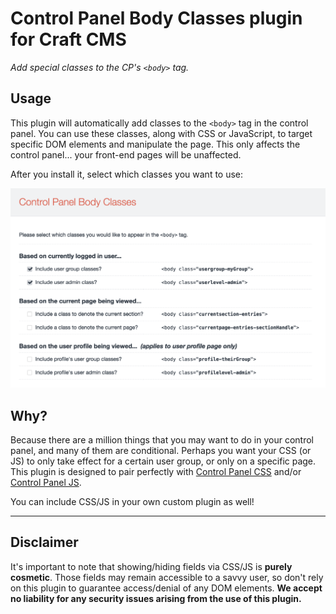 Control Panel Body Classes plugin for Craft CMS
======================================

_Add special classes to the CP's `<body>` tag._

## Usage

This plugin will automatically add classes to the `<body>` tag in the control panel. You can use these classes, along with CSS or JavaScript, to target specific DOM elements and manipulate the page. This only affects the control panel... your front-end pages will be unaffected.

After you install it, select which classes you want to use:

![](README-images/example-settings.png)

## Why?

Because there are a million things that you may want to do in your control panel, and many of them are conditional. Perhaps you want your CSS (or JS) to only take effect for a certain user group, or only on a specific page. This plugin is designed to pair perfectly with [Control Panel CSS](https://github.com/lindseydiloreto/craft-cpcss) and/or [Control Panel JS](https://github.com/lindseydiloreto/craft-cpjs).

You can include CSS/JS in your own custom plugin as well!

***

## Disclaimer

It's important to note that showing/hiding fields via CSS/JS is **purely cosmetic**. Those fields may remain accessible to a savvy user, so don't rely on this plugin to guarantee access/denial of any DOM elements. **We accept no liability for any security issues arising from the use of this plugin.**